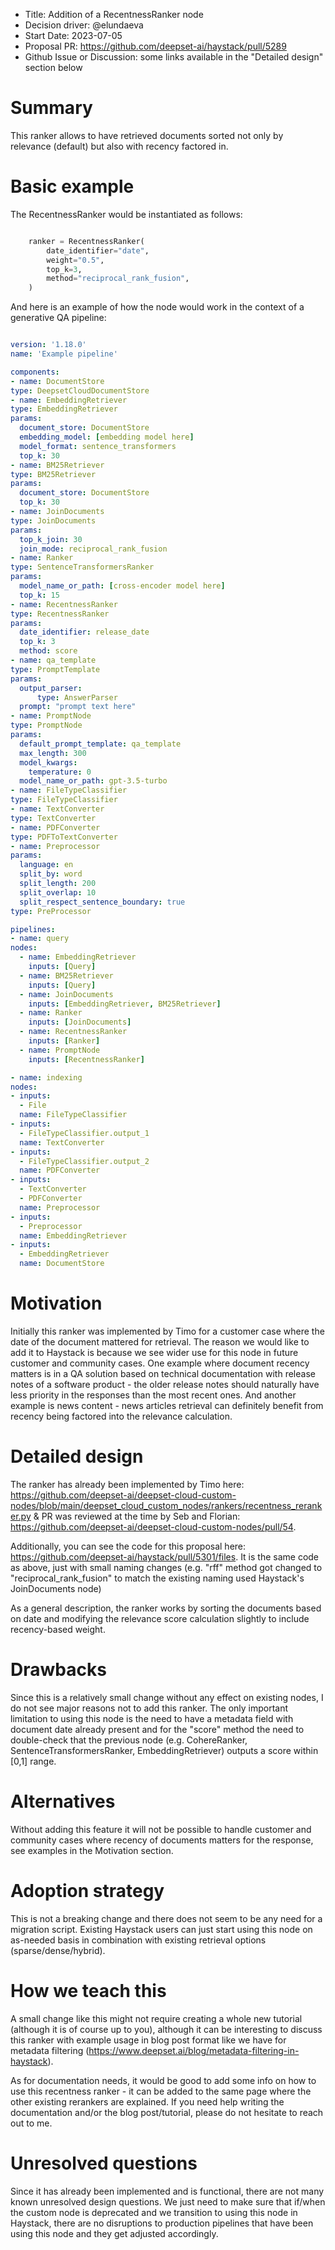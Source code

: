 - Title: Addition of a RecentnessRanker node
- Decision driver: @elundaeva
- Start Date: 2023-07-05
- Proposal PR: https://github.com/deepset-ai/haystack/pull/5289
- Github Issue or Discussion: some links available in the "Detailed design" section below

# Summary

This ranker allows to have retrieved documents sorted not only by relevance (default) but also with recency factored in.

# Basic example

The RecentnessRanker would be instantiated as follows:

  ``` python

	  ranker = RecentnessRanker(
	      date_identifier="date",
	      weight="0.5",
          top_k=3,
	      method="reciprocal_rank_fusion",
	  )
  ```

And here is an example of how the node would work in the context of a generative QA pipeline:

  ``` yaml

version: '1.18.0'
name: 'Example pipeline'

components:
- name: DocumentStore
  type: DeepsetCloudDocumentStore
- name: EmbeddingRetriever
  type: EmbeddingRetriever
  params:
    document_store: DocumentStore
    embedding_model: [embedding model here]
    model_format: sentence_transformers
    top_k: 30
- name: BM25Retriever
  type: BM25Retriever
  params:
    document_store: DocumentStore
    top_k: 30
- name: JoinDocuments
  type: JoinDocuments
  params:
    top_k_join: 30
    join_mode: reciprocal_rank_fusion
- name: Ranker
  type: SentenceTransformersRanker
  params:
    model_name_or_path: [cross-encoder model here]
    top_k: 15
- name: RecentnessRanker
  type: RecentnessRanker
  params:
    date_identifier: release_date
    top_k: 3
    method: score
- name: qa_template
  type: PromptTemplate
  params:
    output_parser:
        type: AnswerParser
    prompt: "prompt text here"
- name: PromptNode
  type: PromptNode
  params:
    default_prompt_template: qa_template
    max_length: 300
    model_kwargs:
      temperature: 0
    model_name_or_path: gpt-3.5-turbo
- name: FileTypeClassifier
  type: FileTypeClassifier
- name: TextConverter
  type: TextConverter
- name: PDFConverter
  type: PDFToTextConverter
- name: Preprocessor
  params:
    language: en
    split_by: word
    split_length: 200
    split_overlap: 10
    split_respect_sentence_boundary: true
  type: PreProcessor

pipelines:
- name: query
  nodes:
    - name: EmbeddingRetriever
      inputs: [Query]
    - name: BM25Retriever
      inputs: [Query]
    - name: JoinDocuments
      inputs: [EmbeddingRetriever, BM25Retriever]
    - name: Ranker
      inputs: [JoinDocuments]
    - name: RecentnessRanker
      inputs: [Ranker]
    - name: PromptNode
      inputs: [RecentnessRanker]

- name: indexing
  nodes:
  - inputs:
    - File
    name: FileTypeClassifier
  - inputs:
    - FileTypeClassifier.output_1
    name: TextConverter
  - inputs:
    - FileTypeClassifier.output_2
    name: PDFConverter
  - inputs:
    - TextConverter
    - PDFConverter
    name: Preprocessor
  - inputs:
    - Preprocessor
    name: EmbeddingRetriever
  - inputs:
    - EmbeddingRetriever
    name: DocumentStore

  ```

# Motivation

Initially this ranker was implemented by Timo for a customer case where the date of the document mattered for retrieval. The reason we would like to add it to Haystack is because we see wider use for this node in future customer and community cases. One example where document recency matters is in a QA solution based on technical documentation with release notes of a software product - the older release notes should naturally have less priority in the responses than the most recent ones. And another example is news content - news articles retrieval can definitely benefit from recency being factored into the relevance calculation.

# Detailed design

The ranker has already been implemented by Timo here: https://github.com/deepset-ai/deepset-cloud-custom-nodes/blob/main/deepset_cloud_custom_nodes/rankers/recentness_reranker.py & PR was reviewed at the time by Seb and Florian: https://github.com/deepset-ai/deepset-cloud-custom-nodes/pull/54.

Additionally, you can see the code for this proposal here: https://github.com/deepset-ai/haystack/pull/5301/files. It is the same code as above, just with small naming changes (e.g. "rff" method got changed to "reciprocal_rank_fusion" to match the existing naming used Haystack's JoinDocuments node)

As a general description, the ranker works by sorting the documents based on date and modifying the relevance score calculation slightly to include recency-based weight.

# Drawbacks

Since this is a relatively small change without any effect on existing nodes, I do not see major reasons not to add this ranker. The only important limitation to using this node is the need to have a metadata field with document date already present and for the "score" method the need to double-check that the previous node (e.g. CohereRanker, SentenceTransformersRanker, EmbeddingRetriever) outputs a score within [0,1] range.

# Alternatives

Without adding this feature it will not be possible to handle customer and community cases where recency of documents matters for the response, see examples in the Motivation section.

# Adoption strategy

This is not a breaking change and there does not seem to be any need for a migration script. Existing Haystack users can just start using this node on as-needed basis in combination with existing retrieval options (sparse/dense/hybrid).

# How we teach this

A small change like this might not require creating a whole new tutorial (although it is of course up to you), although it can be interesting to discuss this ranker with example usage in blog post format like we have for metadata filtering (https://www.deepset.ai/blog/metadata-filtering-in-haystack).

As for documentation needs, it would be good to add some info on how to use this recentness ranker - it can be added to the same page where the other existing rerankers are explained. If you need help writing the documentation and/or the blog post/tutorial, please do not hesitate to reach out to me.

# Unresolved questions

Since it has already been implemented and is functional, there are not many known unresolved design questions. We just need to make sure that if/when the custom node is deprecated and we transition to using this node in Haystack, there are no disruptions to production pipelines that have been using this node and they get adjusted accordingly.
